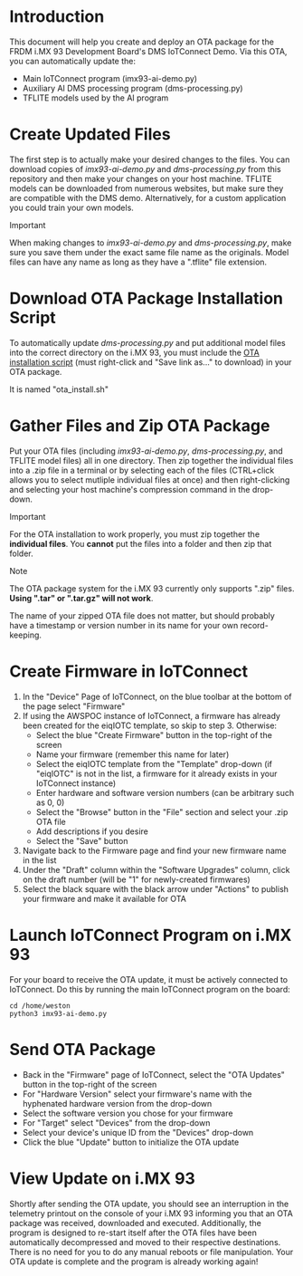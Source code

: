 # Introduction
This document will help you create and deploy an OTA package for the FRDM i.MX 93 Development Board's DMS IoTConnect Demo. Via this OTA, you can automatically update the:
* Main IoTConnect program (imx93-ai-demo.py)
* Auxiliary AI DMS processing program (dms-processing.py)
* TFLITE models used by the AI program

# Create Updated Files
The first step is to actually make your desired changes to the files. You can download copies of *imx93-ai-demo.py* and *dms-processing.py* from this repository and then make your changes on your host machine. TFLITE models can be downloaded from numerous websites, but make sure they are compatible with the DMS demo. Alternatively, for a custom application you could train your own models.
>[!IMPORTANT]
>When making changes to *imx93-ai-demo.py* and *dms-processing.py*, make sure you save them under the exact same file name as the originals. Model files can have any name as long as they have a ".tflite" file extension.

# Download OTA Package Installation Script
To automatically update *dms-processing.py* and put additional model files into the correct directory on the i.MX 93, you must include the [OTA installation script](https://github.com/avnet-iotconnect/iotc-python-lite-sdk-demos/blob/main/nxp-frdm-imx-93/dms-demo/scripts/ota_install.sh?raw=1) (must right-click and "Save link as..." to download) in your OTA package. 

It is named "ota_install.sh"

# Gather Files and Zip OTA Package
Put your OTA files (including *imx93-ai-demo.py*, *dms-processing.py*, and TFLITE model files) all in one directory. Then zip together the individual files into a .zip file in a terminal or by selecting each of the files (CTRL+click allows you to select mutliple individual files at once) and then right-clicking and selecting your host machine's compression command in the drop-down.
>[!IMPORTANT]
>For the OTA installation to work properly, you must zip together the **individual files**. You **cannot** put the files into a folder and then zip that folder.

>[!NOTE]
>The OTA package system for the i.MX 93 currently only supports ".zip" files. **Using ".tar" or ".tar.gz" will not work**.

The name of your zipped OTA file does not matter, but should probably have a timestamp or version number in its name for your own record-keeping.

# Create Firmware in IoTConnect
1) In the "Device" Page of IoTConnect, on the blue toolbar at the bottom of the page select "Firmware"
2) If using the AWSPOC instance of IoTConnect, a firmware has already been created for the eiqIOTC template, so skip to step 3. Otherwise:
   * Select the blue "Create Firmware" button in the top-right of the screen
   * Name your firmware (remember this name for later)
   * Select the eiqIOTC template from the "Template" drop-down (if "eiqIOTC" is not in the list, a firmware for it already exists in your IoTConnect instance)
   * Enter hardware and software version numbers (can be arbitrary such as 0, 0)
   * Select the "Browse" button in the "File" section and select your .zip OTA file
   * Add descriptions if you desire
   * Select the "Save" button
3) Navigate back to the Firmware page and find your new firmware name in the list
4) Under the "Draft" column within the "Software Upgrades" column, click on the draft number (will be "1" for newly-created firmwares)
5) Select the black square with the black arrow under "Actions" to publish your firmware and make it available for OTA

# Launch IoTConnect Program on i.MX 93
For your board to receive the OTA update, it must be actively connected to IoTConnect. Do this by running the main IoTConnect program on the board:
```
cd /home/weston
python3 imx93-ai-demo.py
```

# Send OTA Package
* Back in the "Firmware" page of IoTConnect, select the "OTA Updates" button in the top-right of the screen
* For "Hardware Version" select your firmware's name with the hyphenated hardware version from the drop-down
* Select the software version you chose for your firmware
* For "Target" select "Devices" from the drop-down
* Select your device's unique ID from the "Devices" drop-down
* Click the blue "Update" button to initialize the OTA update

# View Update on i.MX 93
Shortly after sending the OTA update, you should see an interruption in the telemetry printout on the console of your i.MX 93 informing you that an OTA package was received, downloaded and executed. Additionally, the program is designed to re-start itself after the OTA files have been automatically decompressed and moved to their respective destinations. There is no need for you to do any manual reboots or file manipulation. Your OTA update is complete and the program is already working again!
